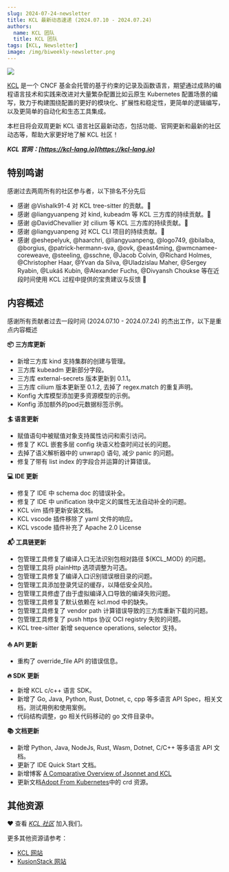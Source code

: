 ```yaml
---
slug: 2024-07-24-newsletter
title: KCL 最新动态速递 (2024.07.10 - 2024.07.24)
authors:
  name: KCL 团队
  title: KCL 团队
tags: [KCL, Newsletter]
image: /img/biweekly-newsletter.png
---
```


![](/img/biweekly-newsletter-zh.png)

[KCL](https://github.com/kcl-lang) 是一个 CNCF 基金会托管的基于约束的记录及函数语言，期望通过成熟的编程语言技术和实践来改进对大量繁杂配置比如云原生 Kubernetes 配置场景的编写，致力于构建围绕配置的更好的模块化、扩展性和稳定性，更简单的逻辑编写，以及更简单的自动化和生态工具集成。

本栏目将会双周更新 KCL 语言社区最新动态，包括功能、官网更新和最新的社区动态等，帮助大家更好地了解 KCL 社区！

**_KCL 官网：[https://kcl-lang.io](https://kcl-lang.io)_**

## 特别鸣谢

感谢过去两周所有的社区参与者，以下排名不分先后

- 感谢 @Vishalk91-4 对 KCL tree-sitter 的贡献。🙌
- 感谢 @liangyuanpeng 对 kind, kubeadm 等 KCL 三方库的持续贡献。🙌
- 感谢 @DavidChevallier 对 cilium 等 KCL 三方库的持续贡献。🙌
- 感谢 @liangyuanpeng 对 KCL CLI 项目的持续贡献。🙌
- 感谢 @eshepelyuk, @haarchri, @liangyuanpeng, @logo749, @bilalba, @borgius, @patrick-hermann-sva, @ovk, @east4ming, @wmcnamee-coreweave, @steeling, @sschne, @Jacob Colvin, @Richard Holmes, @Christopher Haar, @Yvan da Silva, @Uladzislau Maher, @Sergey Ryabin, @Lukáš Kubín, @Alexander Fuchs, @Divyansh Choukse 等在近段时间使用 KCL 过程中提供的宝贵建议与反馈 🙌

## 内容概述

感谢所有贡献者过去一段时间 (2024.07.10 - 2024.07.24) 的杰出工作，以下是重点内容概述

**📦️ 三方库更新**

- 新增三方库 kind 支持集群的创建与管理。
- 三方库 kubeadm 更新部分字段。
- 三方库 external-secrets 版本更新到 0.1.1。
- 三方库 cilium 版本更新至 0.1.2, 去掉了 regex.match 的重复声明。
- Konfig 大库模型添加更多资源模型的示例。
- Konfig 添加额外的pod元数据标签示例。

**🏄 语言更新**

- 赋值语句中被赋值对象支持属性访问和索引访问。
- 修复了 KCL 嵌套多层 config 块语义检查时间过长的问题。
- 去掉了语义解析器中的 unwrap() 语句, 减少 panic 的问题。
- 修复了带有 list index 的字段合并运算的计算错误。

**💻 IDE 更新**

- 修复了 IDE 中 schema doc 的错误补全。
- 修复了 IDE 中 unification 块中定义的属性无法自动补全的问题。
- KCL vim 插件更新安装文档。
- KCL vscode 插件移除了 yaml 文件的响应。
- KCL vscode 插件补充了 Apache 2.0 License

**📬️ 工具链更新**

- 包管理工具修复了编译入口无法识别包相对路径 ${KCL_MOD} 的问题。
- 包管理工具将 plainHttp 选项调整为可选。
- 包管理工具修复了编译入口识别错误根目录的问题。
- 包管理工具添加登录凭证的缓存，以降低安全风险。
- 包管理工具修虚了由于虚拟编译入口导致的编译失败问题。
- 包管理工具修复了默认依赖在 kcl.mod 中的缺失。
- 包管理工具修复了 vendor path 计算错误导致的三方库重新下载的问题。
- 包管理工具修复了 push https 协议 OCI registry 失败的问题。
- KCL tree-sitter 新增 sequence operations, selector 支持。


**⛵️ API 更新**

- 重构了 override_file API 的错误信息。

**🔥 SDK 更新**

- 新增 KCL c/c++ 语言 SDK。
- 新增了 Go, Java, Python, Rust, Dotnet, c, cpp 等多语言 API Spec，相关文档，测试用例和使用案例。
- 代码结构调整，go 相关代码移动的 go 文件目录中。

**📚️ 文档更新**

- 新增 Python, Java, NodeJs, Rust, Wasm, Dotnet, C/C++ 等多语言 API 文档。
- 更新了 IDE Quick Start 文档。
- 新增博客 [A Comparative Overview of Jsonnet and KCL](https://www.kcl-lang.io/blog/2024-07-22-Jsonnet-kcl-comparison)
- 更新文档[Adopt From Kubernetes](https://www.kcl-lang.io/docs/user_docs/guides/working-with-k8s/adopt-from-kubernetes)中的 crd 资源。

## 其他资源

❤️ 查看 _[KCL 社区](https://github.com/kcl-lang/community)_ 加入我们。

更多其他资源请参考：

- [KCL 网站](https://kcl-lang.io/)
- [KusionStack 网站](https://kusionstack.io/)
